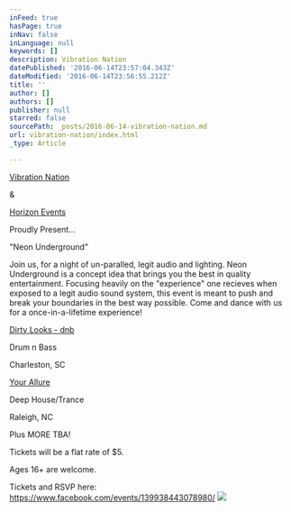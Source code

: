 ```yaml
---
inFeed: true
hasPage: true
inNav: false
inLanguage: null
keywords: []
description: Vibration Nation
datePublished: '2016-06-14T23:57:04.343Z'
dateModified: '2016-06-14T23:56:55.212Z'
title: ''
author: []
authors: []
publisher: null
starred: false
sourcePath: _posts/2016-06-14-vibration-nation.md
url: vibration-nation/index.html
_type: Article

---
```

[Vibration Nation][0]

&

[Horizon Events][1]

Proudly Present...

"Neon Underground"

Join us, for a night of un-paralled, legit audio and lighting. Neon Underground is a concept idea that brings you the best in quality entertainment. Focusing heavily on the "experience" one recieves when exposed to a legit audio sound system, this event is meant to push and break your boundaries in the best way possible. Come and dance with us for a once-in-a-lifetime experience!

[Dirty Looks - dnb][2]

Drum n Bass

Charleston, SC

[Your Allure][3]

Deep House/Trance

Raleigh, NC

Plus MORE TBA!  

Tickets will be a flat rate of $5\.

Ages 16+ are welcome.

Tickets and RSVP here: https://www.facebook.com/events/139938443078980/
![](https://the-grid-user-content.s3-us-west-2.amazonaws.com/968a285b-fced-4ebd-bed0-7e21c161768a.jpg)

[0]: https://www.facebook.com/Vibration-Nation-1594561507471389/
[1]: https://www.facebook.com/horizoneventsofficial/
[2]: https://www.facebook.com/dirtylooks.dnb/
[3]: https://www.facebook.com/yourallure/